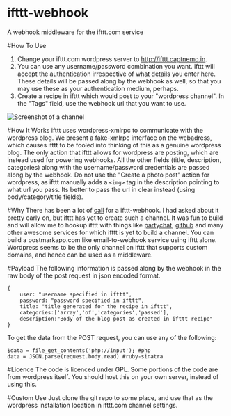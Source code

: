 ifttt-webhook
=============

A webhook middleware for the ifttt.com service

#How To Use
1. Change your ifttt.com wordpress server to <http://ifttt.captnemo.in>.
2. You can use any username/password combination you want. ifttt will accept the authentication irrespective of what details you enter here. These details will be passed along by the webhook as well, so that you may use these as your authentication medium, perhaps.
3. Create a recipe in ifttt which would post to your "wordpress channel". In the "Tags" field, use the webhook url that you want to use.

![Screenshot of a channel](http://i.imgur.com/5FaU1.png "Sample Channel for use as a webhook")

#How It Works
ifttt uses wordpress-xmlrpc to communicate with the wordpress blog. We present a fake-xmlrpc interface on the webadress, which causes ifttt to be fooled into thinking of this as a genuine wordpress blog. The only action that ifttt allows for wordpress are posting, which are instead used for powering webhooks. All the other fields (title, description, categories) along with the username/password credentials are passed along by the webhook. Do not use the "Create a photo post" action for wordpress, as ifttt manually adds a `<img>` tag in the description pointing to what url you pass. Its better to pass the url in clear instead (using body/category/title fields).

#Why
There has been a lot of [call](http://blog.jazzychad.net/2012/08/05/ifttt-needs-webhooks-stat.html) for a ifttt-webhook. I had asked about it pretty early on, but ifttt has yet to create such a channel. It was fun to build and will allow me to hookup ifttt with things like [partychat][pc], [github](gh) and many other awesome services for which ifttt is yet to build a channel. You can build a postmarkapp.com like email-to-webhook service using ifttt alone. Wordpress seems to be the only channel on ifttt that supports custom domains, and hence can be used as a middleware.

#Payload
The following information is passed along by the webhook in the raw body of the post request in json encoded format.

    {
    	user: "username specified in ifttt",
    	password: "password specified in ifttt",
    	title: "title generated for the recipe in ifttt",
    	categories:['array','of','categories','passed'],
    	description:"Body of the blog post as created in ifttt recipe"
    }

To get the data from the POST request, you can use any of the following:

    $data = file_get_contents('php://input'); #php
    data = JSON.parse(request.body.read) #ruby-sinatra

#Licence
The code is licenced under GPL. Some portions of the code are from wordpress itself. You should host this on your own server, instead of using this.

#Custom Use
Just clone the git repo to some place, and use that as the wordpress installation location in ifttt.com channel settings.


[pc]: http://partychat-hooks.appspot.com/edit/h_njuwmzay "Partychat Hooks"
[gh]: https://help.github.com/articles/post-receive-hooks/ "Github Post receive hooks"

